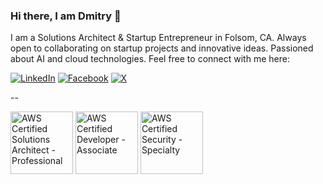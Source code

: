 ### Hi there, I am Dmitry 👋

I am a Solutions Architect & Startup Entrepreneur in Folsom, CA. Always open to collaborating on startup projects and innovative ideas. Passioned about AI and cloud technologies. Feel free to connect with me here:

[![LinkedIn](https://img.shields.io/badge/linkedin-%230077B5.svg?style=for-the-badge&logo=linkedin&logoColor=white)](https://www.linkedin.com/in/yeskin)
[![Facebook](https://img.shields.io/badge/Facebook-%231877F2.svg?style=for-the-badge&logo=Facebook&logoColor=white)](https://www.facebook.com/dmitry.yeskin)
[![X](https://img.shields.io/badge/X-%23000000.svg?style=for-the-badge&logo=X&logoColor=white)](https://twitter.com/DmitryYeskin)

--

[<img src="https://images.credly.com/size/680x680/images/2d84e428-9078-49b6-a804-13c15383d0de/image.png" alt="AWS Certified Solutions Architect - Professional" width="100" height="100" />](https://www.credly.com/badges/c91363a2-6f88-47c1-9863-9bc663c5f259)
[<img src="https://images.credly.com/size/680x680/images/b9feab85-1a43-4f6c-99a5-631b88d5461b/image.png" alt="AWS Certified Developer - Associate" width="100" height="100" />](https://www.credly.com/badges/d7d680ad-d730-4d5d-950f-b9d6fb4962e9)
[<img src="https://images.credly.com/size/680x680/images/53acdae5-d69f-4dda-b650-d02ed7a50dd7/image.png" alt="AWS Certified Security - Specialty" width="100" height="100" />](https://www.credly.com/badges/0c118adc-b1f7-4870-995e-e4078249a229)

<!--
**dimonets/dimonets** is a ✨ _special_ ✨ repository because its `README.md` (this file) appears on your GitHub profile.

Here are some ideas to get you started:

- 🔭 I’m currently working on ...
- 🌱 I’m currently learning ...
- 👯 I’m looking to collaborate on ...
- 🤔 I’m looking for help with ...
- 💬 Ask me about ...
- 📫 How to reach me: ...
- 😄 Pronouns: ...
- ⚡ Fun fact: ...
-->
